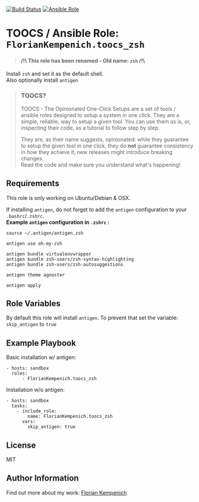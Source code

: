 [![Build Status](https://travis-ci.org/TOOCS/zsh.svg?branch=master)](https://travis-ci.org/TOOCS/zsh) [![Ansible Role](https://img.shields.io/ansible/role/36109.svg)](https://galaxy.ansible.com/FlorianKempenich/toocs_zsh)

# TOOCS / Ansible Role: `FlorianKempenich.toocs_zsh`
> #### /!\ This role has been renamed - Old name: `zsh` /!\

Install `zsh` and set it as the default shell.  
Also optionally install `antigen`

> ### TOOCS?
> TOOCS - The Opinionated One-Click Setups are a set of tools / ansible roles designed to setup a system in one click. They are a simple, reliable, way to setup a given tool. You can use them as is, or, inspecting their code, as a tutorial to follow step by step.
>
> They are, as their name suggests, opinionated: while they guarantee to setup the given tool in one click, they do **not** guarantee consistency in _how_ they achieve it, new releases might introduce breaking changes.  
> Read the code and make sure you understand what's happening!

## Requirements
This role is only working on Ubuntu/Debian & OSX.

If installing `antigen`, do not forget to add the `antigen` configuration to your `.bashrc`/`.zshrc`.  
**Example `antigen` configuration in `.zshrc` :**
```
source ~/.antigen/antigen.zsh

antigen use oh-my-zsh

antigen bundle virtualenvwrapper
antigen bundle zsh-users/zsh-syntax-highlighting
antigen bundle zsh-users/zsh-autosuggestions

antigen theme agnoster

antigen apply
```

## Role Variables
By default this role will install `antigen`.
To prevent that set the variable: `skip_antigen` to `true`

## Example Playbook
Basic installation w/ antigen:
```
- hosts: sandbox
  roles:
      - FlorianKempenich.toocs_zsh
```

Installation w/o antigen:
```
- hosts: sandbox
  tasks:
    - include_role:
        name: FlorianKempenich.toocs_zsh
      vars:
        skip_antigen: true
```

## License
MIT

## Author Information
Find out more about my work: [Florian Kempenich](https://floriankempenich.com)
